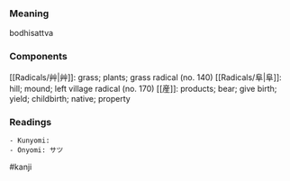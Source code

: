 ### Meaning

bodhisattva

### Components

[[Radicals/艸|艸]]: grass; plants; grass radical (no. 140) [[Radicals/阜|阜]]: hill; mound; left village radical (no. 170) [[産]]: products; bear; give birth; yield; childbirth; native; property

### Readings

```
- Kunyomi: 
- Onyomi: サツ
```

#kanji